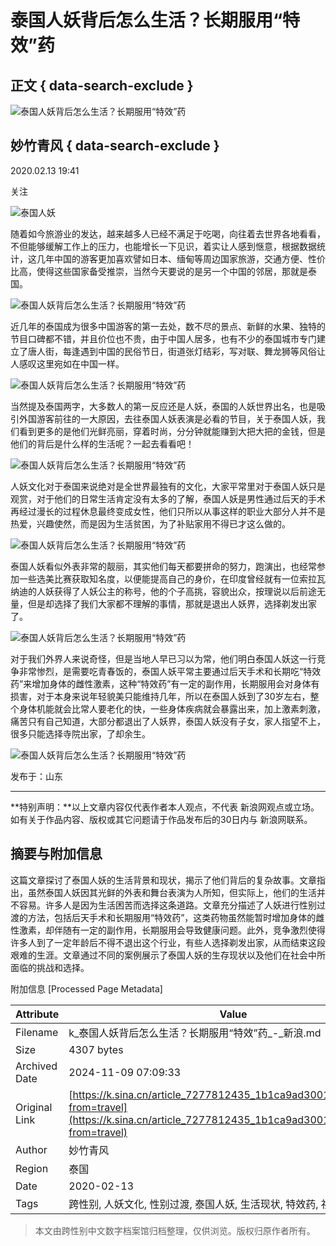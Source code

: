 # 泰国人妖背后怎么生活？长期服用“特效”药

## 正文 { data-search-exclude }


![泰国人妖背后怎么生活？长期服用“特效”药](https://n.sinaimg.cn/sinacn10207/198/w99h99/20191010/0563-ifrwayx3527937.jpg)

## 妙竹青风 { data-search-exclude }

2020.02.13 19:41

关注

![泰国人妖](https://n.sinaimg.cn/default/2fb77759/20151125/320X320.png)

随着如今旅游业的发达，越来越多人已经不满足于吃喝，向往着去世界各地看看，不但能够缓解工作上的压力，也能增长一下见识，着实让人感到惬意，根据数据统计，这几年中国的游客更加喜欢譬如日本、缅甸等周边国家旅游，交通方便、性价比高，使得这些国家备受推崇，当然今天要说的是另一个中国的邻居，那就是泰国。

![泰国人妖背后怎么生活？长期服用“特效”药](http://k.sinaimg.cn/n/sinacn20200213ac/191/w692h299/20200213/05d8-ipmxpvz5052686.jpg/w700d1q75cms.jpg)

近几年的泰国成为很多中国游客的第一去处，数不尽的景点、新鲜的水果、独特的节目口碑都不错，并且价位也不贵，由于中国人居多，也有不少的泰国城市专门建立了唐人街，每逢遇到中国的民俗节日，街道张灯结彩，写对联、舞龙狮等风俗让人感叹这里宛如在中国一样。

![泰国人妖背后怎么生活？长期服用“特效”药](http://k.sinaimg.cn/n/sinacn20200213ac/270/w682h388/20200213/1671-ipmxpvz5052689.jpg/w700d1q75cms.jpg)

当然提及泰国两字，大多数人的第一反应还是人妖，泰国的人妖世界出名，也是吸引外国游客前往的一大原因，去往泰国人妖表演是必看的节目，关于泰国人妖，我们看到更多的是他们光鲜亮丽，穿着时尚，分分钟就能赚到大把大把的金钱，但是他们的背后是什么样的生活呢？一起去看看吧！

![泰国人妖背后怎么生活？长期服用“特效”药](http://k.sinaimg.cn/n/sinacn20200213ac/209/w625h384/20200213/ebb0-ipmxpvz5052691.jpg/w700d1q75cms.jpg)

人妖文化对于泰国来说绝对是全世界最独有的文化，大家平常里对于泰国人妖只是观赏，对于他们的日常生活肯定没有太多的了解，泰国人妖是男性通过后天的手术再经过漫长的过程休息最终变成女性，他们只所以从事这样的职业大部分人并不是热爱，兴趣使然，而是因为生活贫困，为了补贴家用不得已才这么做的。

![泰国人妖背后怎么生活？长期服用“特效”药](http://k.sinaimg.cn/n/sinacn20200213ac/260/w700h360/20200213/faee-ipmxpvz5052694.jpg/w700d1q75cms.jpg)

泰国人妖看似外表非常的靓丽，其实他们每天都要拼命的努力，跑演出，也经常参加一些选美比赛获取知名度，以便能提高自己的身价，在印度曾经就有一位索拉瓦纳迪的人妖获得了人妖公主的称号，他的个子高挑，容貌出众，按理说以后前途无量，但是却选择了我们大家都不理解的事情，那就是退出人妖界，选择剃发出家了。

![泰国人妖背后怎么生活？长期服用“特效”药](http://k.sinaimg.cn/n/sinacn20200213ac/217/w700h317/20200213/dbda-ipmxpvz5052693.jpg/w700d1q75cms.jpg)

对于我们外界人来说奇怪，但是当地人早已习以为常，他们明白泰国人妖这一行竞争非常惨烈，是需要吃青春饭的，泰国人妖平常主要通过后天手术和长期吃“特效药”来增加身体的雌性激素，这种“特效药”有一定的副作用，长期服用会对身体有损害，对于本身来说年轻貌美只能维持几年，所以在泰国人妖到了30岁左右，整个身体机能就会比常人要老化的快，一些身体疾病就会暴露出来，加上激素刺激，痛苦只有自己知道，大部分都退出了人妖界，泰国人妖没有子女，家人指望不上，很多只能选择寺院出家，了却余生。

![泰国人妖背后怎么生活？长期服用“特效”药](http://k.sinaimg.cn/n/sinacn20200213ac/149/w657h292/20200213/a28e-ipmxpvz5052690.jpg/w700d1q75cms.jpg)

发布于：山东

---

**特别声明：**以上文章内容仅代表作者本人观点，不代表 新浪网观点或立场。如有关于作品内容、版权或其它问题请于作品发布后的30日内与 新浪网联系。

## 摘要与附加信息

<!-- tcd_abstract -->
这篇文章探讨了泰国人妖的生活背景和现状，揭示了他们背后的复杂故事。文章指出，虽然泰国人妖因其光鲜的外表和舞台表演为人所知，但实际上，他们的生活并不容易。许多人是因为生活困苦而选择这条道路。文章充分描述了人妖进行性别过渡的方法，包括后天手术和长期服用“特效药”，这类药物虽然能暂时增加身体的雌性激素，却伴随有一定的副作用，长期服用会导致健康问题。此外，竞争激烈使得许多人到了一定年龄后不得不退出这个行业，有些人选择剃发出家，从而结束这段艰难的生涯。文章通过不同的案例展示了泰国人妖的生存现状以及他们在社会中所面临的挑战和选择。
<!-- tcd_abstract_end -->

附加信息 [Processed Page Metadata]

| Attribute       | Value                                  |
|-----------------|----------------------------------------|
| Filename        | k_泰国人妖背后怎么生活？长期服用“特效”药_-_新浪.md                             |
| Size            | 4307 bytes                           |
| Archived Date   | 2024-11-09 07:09:33                             |
| Original Link   | [https://k.sina.cn/article_7277812435_1b1ca9ad300100mdc3.html?from=travel](https://k.sina.cn/article_7277812435_1b1ca9ad300100mdc3.html?from=travel)                       |
| Author          | 妙竹青风                               |
| Region          | 泰国                               |
| Date            | 2020-02-13                                 |
| Tags            | 跨性别, 人妖文化, 性别过渡, 泰国人妖, 生活现状, 特效药, 社会挑战                                 |
>
> 本文由跨性别中文数字档案馆归档整理，仅供浏览。版权归原作者所有。
>